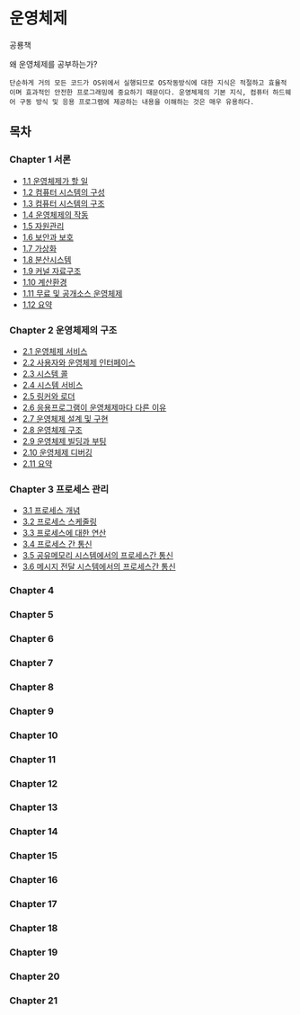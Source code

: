 # 운영체제

공룡책

왜 운영체제를 공부하는가?

```
단순하게 거의 모든 코드가 OS위에서 실행되므로 OS작동방식에 대한 지식은 적절하고 효율적이며 효과적인 안전한 프로그래밍에 중요하기 때문이다. 운영체제의 기본 지식, 컴퓨터 하드웨어 구동 방식 및 응용 프로그램에 제공하는 내용을 이해하는 것은 매우 유용하다.
```

## 목차

### Chapter 1 서론

-   [1.1 운영체제가 할 일](./Chapter1/1.1%20운영체제가%20할%20일.md)
-   [1.2 컴퓨터 시스템의 구성](./Chapter1/1.2%20컴퓨터%20시스템의%20구성.md)
-   [1.3 컴퓨터 시스템의 구조](./Chapter1/1.3%20컴퓨터%20시스템의%20구조.md)
-   [1.4 운영체제의 작동](./Chapter1/1.4%20운영체제의%20작동.md)
-   [1.5 자원관리](./Chapter1/1.5%20자원관리.md)
-   [1.6 보안과 보호](./Chapter1/1.6%20보안과%20보호.md)
-   [1.7 가상화](./Chapter1/1.7%20가상화.md)
-   [1.8 분산시스템](./Chapter1/1.8%20분산시스템.md)
-   [1.9 커널 자료구조](./Chapter1/1.9%20커널%20자료구조.md)
-   [1.10 계산환경](./Chapter1/1.10%20계산%20환경.md)
-   [1.11 무료 및 공개소스 운영체제](./Chapter1/1.11%20무료%20및%20공개소스%20운영체제.md)
-   [1.12 요약](./Chapter1/1.12%20요약.md)

### Chapter 2 운영체제의 구조

-   [2.1 운영체제 서비스](./Chapter2/2.1%20운영체제%20서비스.md)
-   [2.2 사용자와 운영체제 인터페이스](./Chapter2/2.2%20사용자와%20운영체제%20인터페이스.md)
-   [2.3 시스템 콜](./Chapter2/2.3%20시스템%20콜.md)
-   [2.4 시스템 서비스](./Chapter2/2.4%20시스템%20서비스.md)
-   [2.5 링커와 로더](./Chapter2/2.5%20링커와%20로더.md)
-   [2.6 응용프로그램이 운영체제마다 다른 이유](./Chapter2/2.6%20응용프로그램이%20운영체제마다%20다른%20이유.md)
-   [2.7 운영체제 설계 및 구현](./Chapter2/2.7%20운영체제%20설계%20및%20구현.md)
-   [2.8 운영체제 구조](./Chapter2/2.8%20운영체제%20구조.md)
-   [2.9 운영체제 빌딩과 부팅](./Chapter2/2.9%20운영체제%20빌딩과%20부팅.md)
-   [2.10 운영체제 디버깅](./Chapter2/2.10%20운영체제%20디버깅.md)
-   [2.11 요약](./Chapter2/2.11%20요약.md)

### Chapter 3 프로세스 관리

-   [3.1 프로세스 개념](./Chapter3/3.1%20프로세스%20개념.md)
-   [3.2 프로세스 스케줄링](./Chapter3/3.2%20프로세스%20스케줄링.md)
-   [3.3 프로세스에 대한 연산](./Chapter3/3.3%20프로세스에%20대한%20연산.md)
-   [3.4 프로세스 간 통신](./Chapter3/3.4%20프로세스간%20통신.md)
-   [3.5 공유메모리 시스템에서의 프로세스간 통신](./Chapter3/3.5%20공유%20메모리%20시스템에서의%20프로세스간%20통신.md)
-   [3.6 메시지 전달 시스템에서의 프로세스간 통신](./Chapter3/3.6%20메시지%20전달%20시스템에서의%20프로세스간%20통신.md)

### Chapter 4

### Chapter 5

### Chapter 6

### Chapter 7

### Chapter 8

### Chapter 9

### Chapter 10

### Chapter 11

### Chapter 12

### Chapter 13

### Chapter 14

### Chapter 15

### Chapter 16

### Chapter 17

### Chapter 18

### Chapter 19

### Chapter 20

### Chapter 21
